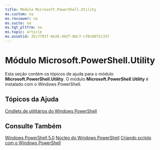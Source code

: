 ```yaml
---
title: Módulo Microsoft.PowerShell.Utility
ms.custom: na
ms.reviewer: na
ms.suite: na
ms.tgt_pltfrm: na
ms.topic: article
ms.assetid: 35c7701f-8e26-442f-8dc7-cf0c89f2c337
---
```

# Módulo Microsoft.PowerShell.Utility
Esta seção contém os tópicos de ajuda para o módulo **Microsoft.PowerShell.Utility**. O módulo **Microsoft.PowerShell.Utility** é instalado com o Windows PowerShell.

## Tópicos da Ajuda
[Cmdlets de utilitários do Windows PowerShell](http://go.microsoft.com/fwlink/?LinkID=245861)

## Consulte Também
[Windows PowerShell 5.0](Windows-PowerShell-5.0.md)
[Núcleo do Windows PowerShell](https://technet.microsoft.com/en-us/library/4b75f1e4-f327-48f3-92ab-bf5435094d41)
[Criando scripts com o Windows PowerShell](../../getting-started/fundamental/Scripting-with-Windows-PowerShell.md)



<!--HONumber=May16_HO2-->


